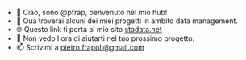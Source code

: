 - 👋 Ciao, sono @pfrap, benvenuto nel mio hub!
- 🌱 Qua troverai alcuni dei miei progetti in ambito data management.  
- 🌐 Questo link ti porta al mio sito [stadata.net](https://www.stadata.net/)
- 💞️ Non vedo l'ora di aiutarti nel tuo prossimo progetto.
- 📫 Scrivimi a pietro.frapoli@gmail.com
